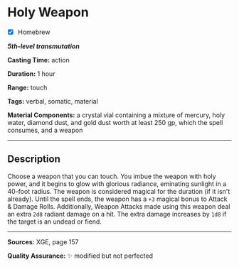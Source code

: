 # Holy Weapon

- [x] Homebrew

***5th-level transmutation***

**Casting Time:** action

**Duration:** 1 hour

**Range:** touch

**Tags:** verbal, somatic, material

**Material Components:** a crystal vial containing a mixture of mercury, holy water, diamond dust, and gold dust worth at least 250 gp, which the spell consumes, and a weapon

---

## Description
Choose a weapon that you can touch.
You imbue the weapon with holy power, and it begins to glow with glorious radiance, eminating sunlight in a 40-foot radius.
The weapon is considered magical for the duration (if it isn't already).
Until the spell ends, the weapon has a `+3` magical bonus to Attack & Damage Rolls.
Additionally, Weapon Attacks made using this weapon deal an extra `2d8` radiant damage on a hit.
The extra damage increases by `1d8` if the target is an undead or fiend.

---

**Sources:** XGE, page 157

**Quality Assurance:** :sparkles: modified but not perfected
